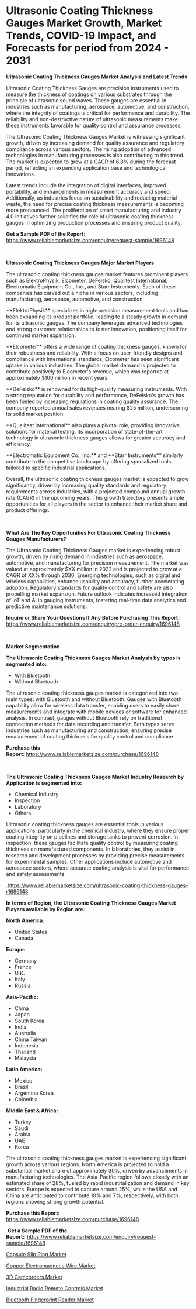 <p><h1>Ultrasonic Coating Thickness Gauges Market Growth, Market Trends, COVID-19 Impact, and Forecasts for period from 2024 - 2031</h1></p><p><strong>Ultrasonic Coating Thickness Gauges Market Analysis and Latest Trends</strong></p>
<p><p>Ultrasonic Coating Thickness Gauges are precision instruments used to measure the thickness of coatings on various substrates through the principle of ultrasonic sound waves. These gauges are essential in industries such as manufacturing, aerospace, automotive, and construction, where the integrity of coatings is critical for performance and durability. The reliability and non-destructive nature of ultrasonic measurements make these instruments favorable for quality control and assurance processes.</p><p>The Ultrasonic Coating Thickness Gauges Market is witnessing significant growth, driven by increasing demand for quality assurance and regulatory compliance across various sectors. The rising adoption of advanced technologies in manufacturing processes is also contributing to this trend. The market is expected to grow at a CAGR of 6.8% during the forecast period, reflecting an expanding application base and technological innovations.</p><p>Latest trends include the integration of digital interfaces, improved portability, and enhancements in measurement accuracy and speed. Additionally, as industries focus on sustainability and reducing material waste, the need for precise coating thickness measurements is becoming more pronounced. The proliferation of smart manufacturing and industry 4.0 initiatives further solidifies the role of ultrasonic coating thickness gauges in optimizing production processes and ensuring product quality.</p></p>
<p><strong>Get a Sample PDF of the Report:&nbsp;</strong> <a href="https://www.reliablemarketsize.com/enquiry/request-sample/1696148?utm_campaign=1262&utm_medium=2&utm_source=Github&utm_content=ia&utm_term=19102024&utm_id=ultrasonic-coating-thickness-gauges">https://www.reliablemarketsize.com/enquiry/request-sample/1696148</a></p>
<p>&nbsp;</p>
<p><strong>Ultrasonic Coating Thickness Gauges Major Market Players</strong></p>
<p><p>The ultrasonic coating thickness gauges market features prominent players such as ElektroPhysik, Elcometer, DeFelsko, Qualitest International, Electromatic Equipment Co., Inc., and Starr Instruments. Each of these companies has carved out a niche in various sectors, including manufacturing, aerospace, automotive, and construction.</p><p>**ElektroPhysik** specializes in high-precision measurement tools and has been expanding its product portfolio, leading to a steady growth in demand for its ultrasonic gauges. The company leverages advanced technologies and strong customer relationships to foster innovation, positioning itself for continued market expansion.</p><p>**Elcometer** offers a wide range of coating thickness gauges, known for their robustness and reliability. With a focus on user-friendly designs and compliance with international standards, Elcometer has seen significant uptake in various industries. The global market demand is projected to contribute positively to Elcometer's revenue, which was reported at approximately $100 million in recent years.</p><p>**DeFelsko** is renowned for its high-quality measuring instruments. With a strong reputation for durability and performance, DeFelsko's growth has been fueled by increasing regulations in coating quality assurance. The company reported annual sales revenues nearing $25 million, underscoring its solid market position.</p><p>**Qualitest International** also plays a pivotal role, providing innovative solutions for material testing. Its incorporation of state-of-the-art technology in ultrasonic thickness gauges allows for greater accuracy and efficiency.</p><p>**Electromatic Equipment Co., Inc.** and **Starr Instruments** similarly contribute to the competitive landscape by offering specialized tools tailored to specific industrial applications.</p><p>Overall, the ultrasonic coating thickness gauges market is expected to grow significantly, driven by increasing quality standards and regulatory requirements across industries, with a projected compound annual growth rate (CAGR) in the upcoming years. This growth trajectory presents ample opportunities for all players in the sector to enhance their market share and product offerings.</p></p>
<p>&nbsp;</p>
<p><strong>What Are The Key Opportunities For Ultrasonic Coating Thickness Gauges Manufacturers?</strong></p>
<p><p>The Ultrasonic Coating Thickness Gauges market is experiencing robust growth, driven by rising demand in industries such as aerospace, automotive, and manufacturing for precision measurement. The market was valued at approximately $XX million in 2022 and is projected to grow at a CAGR of XX% through 2030. Emerging technologies, such as digital and wireless capabilities, enhance usability and accuracy, further accelerating adoption. Regulatory standards for quality control and safety are also propelling market expansion. Future outlook indicates increased integration of IoT and AI in gauging instruments, fostering real-time data analytics and predictive maintenance solutions.</p></p>
<p><strong>Inquire or Share Your Questions If Any Before Purchasing This Report:</strong> <a href="https://www.reliablemarketsize.com/enquiry/pre-order-enquiry/1696148?utm_campaign=1262&utm_medium=2&utm_source=Github&utm_content=ia&utm_term=19102024&utm_id=ultrasonic-coating-thickness-gauges">https://www.reliablemarketsize.com/enquiry/pre-order-enquiry/1696148</a></p>
<p>&nbsp;</p>
<p><strong>Market Segmentation</strong></p>
<p><strong>The Ultrasonic Coating Thickness Gauges Market Analysis by types is segmented into:</strong></p>
<p><ul><li>With Bluetooth</li><li>Without Bluetooth</li></ul></p>
<p><p>The ultrasonic coating thickness gauges market is categorized into two main types: with Bluetooth and without Bluetooth. Gauges with Bluetooth capability allow for wireless data transfer, enabling users to easily share measurements and integrate with mobile devices or software for enhanced analysis. In contrast, gauges without Bluetooth rely on traditional connection methods for data recording and transfer. Both types serve industries such as manufacturing and construction, ensuring precise measurement of coating thickness for quality control and compliance.</p></p>
<p><strong>Purchase this Report:&nbsp;</strong><a href="https://www.reliablemarketsize.com/purchase/1696148?utm_campaign=1262&utm_medium=2&utm_source=Github&utm_content=ia&utm_term=19102024&utm_id=ultrasonic-coating-thickness-gauges">https://www.reliablemarketsize.com/purchase/1696148</a></p>
<p>&nbsp;</p>
<p><strong>The Ultrasonic Coating Thickness Gauges Market Industry Research by Application is segmented into:</strong></p>
<p><ul><li>Chemical Industry</li><li>Inspection</li><li>Laboratory</li><li>Others</li></ul></p>
<p><p>Ultrasonic coating thickness gauges are essential tools in various applications, particularly in the chemical industry, where they ensure proper coating integrity on pipelines and storage tanks to prevent corrosion. In inspection, these gauges facilitate quality control by measuring coating thickness on manufactured components. In laboratories, they assist in research and development processes by providing precise measurements for experimental samples. Other applications include automotive and aerospace sectors, where accurate coating analysis is vital for performance and safety assessments.</p></p>
<p><a href="https://www.reliablemarketsize.com/ultrasonic-coating-thickness-gauges-r1696148?utm_campaign=1262&utm_medium=2&utm_source=Github&utm_content=ia&utm_term=19102024&utm_id=ultrasonic-coating-thickness-gauges">&nbsp;https://www.reliablemarketsize.com/ultrasonic-coating-thickness-gauges-r1696148</a></p>
<p><strong>In terms of Region, the Ultrasonic Coating Thickness Gauges Market Players available by Region are:</strong></p>
<p>
    <p> <strong> North America: </strong>
        <ul>
            <li>United States</li>
            <li>Canada</li>
        </ul>
        </p> 
    <p> <strong> Europe: </strong>
        <ul>
            <li>Germany</li>
            <li>France</li>
            <li>U.K.</li>
            <li>Italy</li>
            <li>Russia</li>
        </ul>
        </p> 
    <p> <strong> Asia-Pacific: </strong>
        <ul>
            <li>China</li>
            <li>Japan</li>
            <li>South Korea</li>
            <li>India</li>
            <li>Australia</li>
            <li>China Taiwan</li>
            <li>Indonesia</li>
            <li>Thailand</li>
            <li>Malaysia</li>
        </ul>
        </p> 
    <p> <strong> Latin America: </strong>
        <ul>
            <li>Mexico</li>
            <li>Brazil</li>
            <li>Argentina Korea</li>
            <li>Colombia</li>
        </ul>
        </p> 
    <p> <strong> Middle East & Africa: </strong>
        <ul>
            <li>Turkey</li>
            <li>Saudi</li>
            <li>Arabia</li>
            <li>UAE</li>
            <li>Korea</li>
        </ul>
    </p>
    </p>
<p><p>The ultrasonic coating thickness gauges market is experiencing significant growth across various regions. North America is projected to hold a substantial market share of approximately 30%, driven by advancements in manufacturing technologies. The Asia-Pacific region follows closely with an estimated share of 28%, fueled by rapid industrialization and demand in key sectors. Europe is expected to capture around 25%, while the USA and China are anticipated to contribute 10% and 7%, respectively, with both regions showing strong growth potential.</p></p>
<p><strong>Purchase this Report: </strong><a href="https://www.reliablemarketsize.com/purchase/1696148?utm_campaign=1262&utm_medium=2&utm_source=Github&utm_content=ia&utm_term=19102024&utm_id=ultrasonic-coating-thickness-gauges">https://www.reliablemarketsize.com/purchase/1696148</a></p>
<p>&nbsp;<strong>Get a Sample PDF of the Report:&nbsp;&nbsp;</strong><a href="https://www.reliablemarketsize.com/enquiry/request-sample/1696148?utm_campaign=1262&utm_medium=2&utm_source=Github&utm_content=ia&utm_term=19102024&utm_id=ultrasonic-coating-thickness-gauges">https://www.reliablemarketsize.com/enquiry/request-sample/1696148</a></p>
<p><strong></strong></p>
<p><p><a href="https://www.linkedin.com/pulse/emerging-capsule-slip-ring-market-opportunities-analysis-investors-ogp0f?utm_campaign=1262&utm_medium=2&utm_source=Github&utm_content=ia&utm_term=19102024&utm_id=ultrasonic-coating-thickness-gauges">Capsule Slip Ring Market</a></p><p><a href="https://github.com/sofayahoo2023/Market-Research-Report-List-6/blob/main/copper-electromagnetic-wire-market.md?utm_campaign=1262&utm_medium=2&utm_source=Github&utm_content=ia&utm_term=19102024&utm_id=ultrasonic-coating-thickness-gauges">Copper Electromagnetic Wire Market</a></p><p><a href="https://issuu.com/reportprime-2/docs/3d-camcorders-market-size-2030.pptx_41058b5b4b74be?utm_campaign=1262&utm_medium=2&utm_source=Github&utm_content=ia&utm_term=19102024&utm_id=ultrasonic-coating-thickness-gauges">3D Camcorders Market</a></p><p><a href="https://issuu.com/reportprime-2/docs/industrial-radio-remote-controls-ma_3877c4f663fe71?utm_campaign=1262&utm_medium=2&utm_source=Github&utm_content=ia&utm_term=19102024&utm_id=ultrasonic-coating-thickness-gauges">Industrial Radio Remote Controls Market</a></p><p><a href="https://www.linkedin.com/pulse/global-bluetooth-fingerprint-reader-market-sector2024-2031-kkgkf?utm_campaign=1262&utm_medium=2&utm_source=Github&utm_content=ia&utm_term=19102024&utm_id=ultrasonic-coating-thickness-gauges">Bluetooth Fingerprint Reader Market</a></p></p>